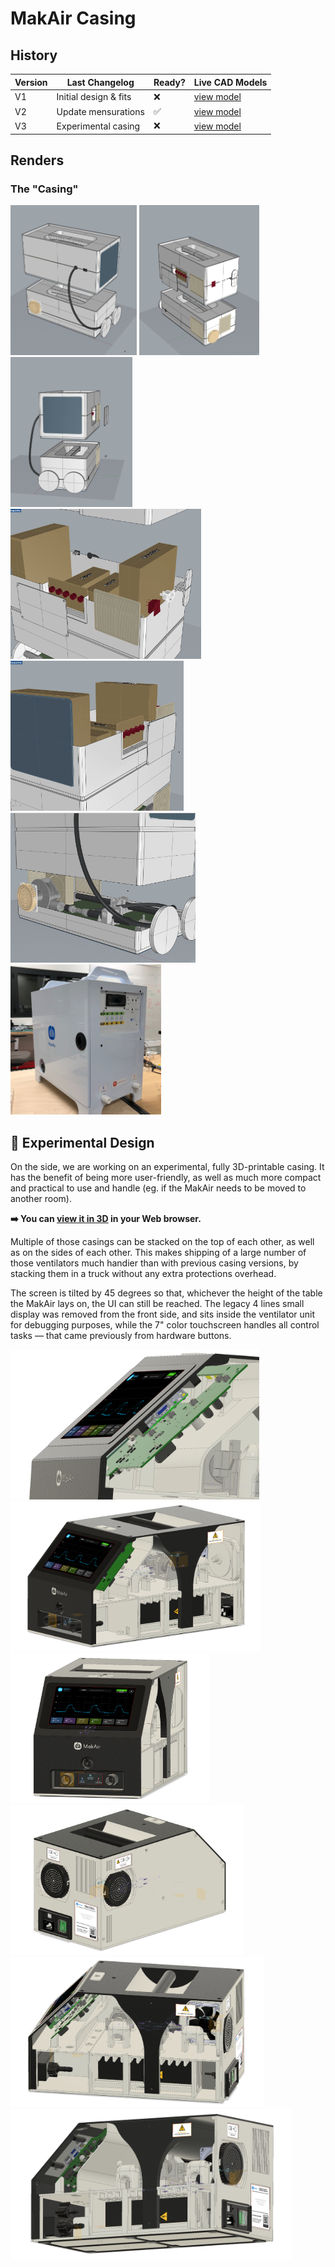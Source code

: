 # MakAir Casing

## History

| Version | Last Changelog | Ready? | Live CAD Models |
| ------- | -------------- | ------ | --------------- |
| V1 | Initial design & fits | ❌ | [view model](https://a360.co/2JyIU9P)
| V2 | Update mensurations | ✅ | [view model](https://a360.co/2RlnfGp)
| V3 | Experimental casing | ❌ | [view model](https://a360.co/2BoKPgj)

## Renders

### The "Casing"

<p>
  <img alt="Casing Render" src="./res/schemes/V2/Casing%20(Render%201).png" height="240">
  <img alt="Casing Render" src="./res/schemes/V2/Casing%20(Render%202).png" height="240">
  <img alt="Casing Render" src="./res/schemes/V2/Casing%20(Render%204).png" height="240">
  <img alt="Casing Render" src="./res/schemes/V2/Casing%20(Render%206).png" height="240">
  <img alt="Casing Render" src="./res/schemes/V2/Casing%20(Render%207).png" height="240">
  <img alt="Casing Render" src="./res/schemes/V2/Casing%20(Render%208).png" height="240">
  <img alt="Casing Assembly" src="./res/schemes/V2/Casing%20(Assembly%201).jpg" height="240">
</p>

## 🚀 Experimental Design

On the side, we are working on an experimental, fully 3D-printable casing. It has the benefit of being more user-friendly, as well as much more compact and practical to use and handle (eg. if the MakAir needs to be moved to another room).

**➡️ You can [view it in 3D](https://a360.co/2BoKPgj) in your Web browser.**

Multiple of those casings can be stacked on the top of each other, as well as on the sides of each other. This makes shipping of a large number of those ventilators much handier than with previous casing versions, by stacking them in a truck without any extra protections overhead.

The screen is tilted by 45 degrees so that, whichever the height of the table the MakAir lays on, the UI can still be reached. The legacy 4 lines small display was removed from the front side, and sits inside the ventilator unit for debugging purposes, while the 7" color touchscreen handles all control tasks — that came previously from hardware buttons.

<p>
  <img alt="Experimental Casing Render" src="./res/schemes/Experimental/V3/Casing%20(Render%201).png" height="240">
  <img alt="Experimental Casing Render" src="./res/schemes/Experimental/V3/Casing%20(Render%202).png" height="240">
  <img alt="Experimental Casing Render" src="./res/schemes/Experimental/V3/Casing%20(Render%203).png" height="240">
  <img alt="Experimental Casing Render" src="./res/schemes/Experimental/V3/Casing%20(Render%204).png" height="240">
  <img alt="Experimental Casing Render" src="./res/schemes/Experimental/V3/Casing%20(Render%205).png" height="240">
  <img alt="Experimental Casing Render" src="./res/schemes/Experimental/V3/Casing%20(Render%206).png" height="240">
</p>
